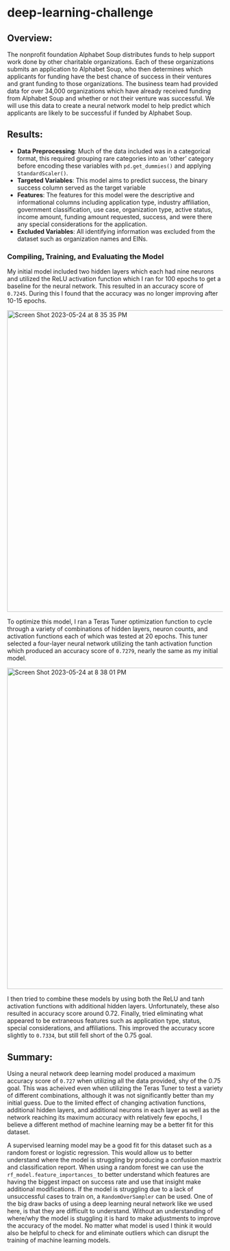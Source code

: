# deep-learning-challenge

## Overview:
The nonprofit foundation Alphabet Soup distributes funds to help support work done by other charitable organizations. Each of these organizations submits an application to Alphabet Soup, who then determines which applicants for funding have the best chance of success in their ventures and grant funding to those organizations. The business team had provided data for over 34,000 organizations which have already received funding from Alphabet Soup and whether or not their venture was successful. We will use this data to create a neural network model to help predict which applicants are likely to be successful if funded by Alphabet Soup.

## Results:
* **Data Preprocessing**:
Much of the data included was in a categorical format, this required grouping rare categories into an ‘other’ category before encoding these variables with `pd.get_dummies()` and applying `StandardScaler()`.
* **Targeted Variables**:
This model aims to predict success, the binary success column served as the target variable
* **Features**:
The features for this model were the descriptive and informational columns including application type, industry affiliation, government classification, use case, organization type, active status, income amount, funding amount requested, success, and were there any special considerations for the application.
* **Excluded Variables**: All identifying information was excluded from the dataset such as organization names and EINs.

### Compiling, Training, and Evaluating the Model

My initial model included two hidden layers which each had nine neurons and utilized the ReLU activation function which I ran for 100 epochs to get a baseline for the neural network. This resulted in an accuracy score of `0.7245`. During this I found that the accuracy was no longer improving after 10-15 epochs.

<img width="702" alt="Screen Shot 2023-05-24 at 8 35 35 PM" src="https://github.com/leah-apking/deep-learning-challenge/assets/119013360/93d62f9d-f4e0-4015-9c86-c1462cdc308c">

To optimize this model, I ran a Teras Tuner optimization function to cycle through a variety of combinations of hidden layers, neuron counts, and activation functions each of which was tested at 20 epochs. This tuner selected a four-layer neural network utilizing the tanh activation function which produced an accuracy score of `0.7279`, nearly the same as my initial model.

<img width="748" alt="Screen Shot 2023-05-24 at 8 38 01 PM" src="https://github.com/leah-apking/deep-learning-challenge/assets/119013360/43153a12-763a-4b16-a64e-447a22fd35f3">

I then tried to combine these models by using both the ReLU and tanh activation functions with additional hidden layers. Unfortunately, these also resulted in accuracy score around 0.72. Finally, tried eliminating what appeared to be extraneous features such as application type, status, special considerations, and affiliations. This improved the accuracy score slightly to `0.7334`, but still fell short of the 0.75 goal.

## Summary: 
Using a neural network deep learning model produced a maximum accuracy score of `0.727` when utilizing all the data provided, shy of the 0.75 goal. This was acheived even when utilizing the Teras Tuner to test a variety of different combinations, although it was not significantly better than my initial guess. Due to the limited effect of changing activation functions, additional hidden layers, and additional neurons in each layer as well as the network reaching its maximum accuracy with relatively few epochs, I believe a different method of machine learning may be a better fit for this dataset.

A supervised learning model may be a good fit for this dataset such as a random forest or logistic regression. This would allow us to better understand where the model is struggling by producing a confusion maxtrix and classification report. When using a random forest we can use the `rf_model.feature_importances_` to better understand which features are having the biggest impact on success rate and use that insight make additional modifications. If the model is struggling due to a lack of unsuccessful cases to train on, a `RandomOverSampler` can be used. One of the big draw backs of using a deep learning neural network like we used here, is that they are difficult to understand. Without an understanding of where/why the model is stuggling it is hard to make adjustments to improve the accuracy of the model. No matter what model is used I think it would also be helpful to check for and eliminate outliers which can disrupt the training of machine learning models.
